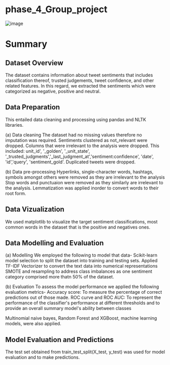 # phase_4_Group_project

![image](https://github.com/user-attachments/assets/b02f53ac-ce0c-4048-8016-e6d22f15134e)

# Summary

## Dataset Overview
The dataset contains information about tweet sentiments that includes classification thereof, trusted judgements, tweet confidence, and other related features. In this regard, we extracted the sentiments which were categorized as negative, positive and neutral.

## Data Preparation
This entailed data cleaning and processing using pandas and NLTK libraries.

(a)  Data cleaning
   The dataset had no missing values therefore no imputation was required.
   Sentiments clustered as not_relevant were dropped.
   Columns that were irrelevant to the analysis were dropped. This included: unit_id', '_golden', '_unit_state', '_trusted_judgments','_last_judgment_at','sentiment:confidence', 'date', 'id','query', 'sentiment_gold'.
   Duplicated tweets were dropped.

(b)  Data pre-processing
Hyperlinks, single-character words, hashtags, symbols amongst others were removed as they are irrelevant to the analysis
Stop words and punctuaion were removed  as they similarly are irrelevant to the analysis.
Lemmatization was applied inorder to convert words to their root form.

 ## Data Vizualization
We used matplotlib to visualize the target sentiment classifications, most common words in the dataset that is the positive and negatives ones.

## Data Modelling and Evaluation

(a) Modelling
We employed the following to model that data-
Scikit-learn model selection to split the dataset into training and testing sets.
Applied TF-IDF Vectorizer to convert the text data into numerical representations
SMOTE and resampling to address class imbalances as one sentiment category comprised more thatn 50% of the dataset.

(b) Evaluation
To assess the model performance we applied the following evaluation metrics-
Accuracy score: To measure the percentage of correct predictions out of those made.
ROC curve and ROC AUC: To represent the performance of the classifier's performance  at different thresholds and to provide an overall summary model's ability between classes

Multinomial naive bayes, Random Forest and XGBoost, machine learning models, were also applied.

## Model Evaluation and Predictions
The test set obtained from train_test_split(X_test, y_test) was used for model evaluation and to make predictions.
